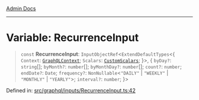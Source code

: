 [Admin Docs](/)

***

# Variable: RecurrenceInput

> `const` **RecurrenceInput**: `InputObjectRef`\<`ExtendDefaultTypes`\<\{ `Context`: [`GraphQLContext`](../../../context/type-aliases/GraphQLContext.md); `Scalars`: [`CustomScalars`](../../../scalars/type-aliases/CustomScalars.md); \}\>, \{ `byDay?`: `string`[]; `byMonth?`: `number`[]; `byMonthDay?`: `number`[]; `count?`: `number`; `endDate?`: `Date`; `frequency?`: `NonNullable`\<`"DAILY"` \| `"WEEKLY"` \| `"MONTHLY"` \| `"YEARLY"`\>; `interval?`: `number`; \}\>

Defined in: [src/graphql/inputs/RecurrenceInput.ts:42](https://github.com/gautam-divyanshu/talawa-api/blob/a895c36f24acf725ac16aa7e0f8e50ef9fa64c42/src/graphql/inputs/RecurrenceInput.ts#L42)
